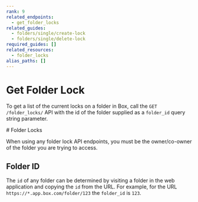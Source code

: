 ```yaml
---
rank: 9
related_endpoints:
  - get_folder_locks
related_guides:
  - folders/single/create-lock
  - folders/single/delete-lock
required_guides: []
related_resources:
  - folder_locks
alias_paths: []
---
```


# Get Folder Lock

To get a list of the current locks on a folder in Box, call the
`GET /folder_locks/` API with the id of the folder supplied as a `folder_id`
query string parameter.

<Message type='notice'>
  # Folder Locks
  
  When using any folder lock API endpoints, you must be the owner/co-owner of
  the folder you are trying to access.
</Message>

<Samples id='get_folder_locks' />

## Folder ID

The `id` of any folder can be determined by visiting a folder in the web
application and copying the `id` from the URL. For example, for the URL
`https://*.app.box.com/folder/123` the `folder_id` is `123`.